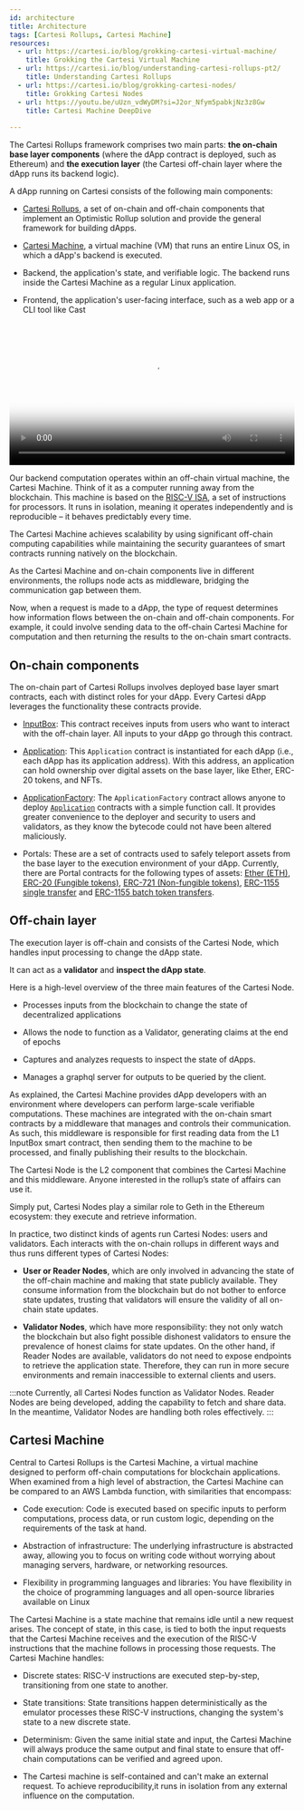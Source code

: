 ```yaml
---
id: architecture
title: Architecture
tags: [Cartesi Rollups, Cartesi Machine]
resources:
  - url: https://cartesi.io/blog/grokking-cartesi-virtual-machine/
    title: Grokking the Cartesi Virtual Machine
  - url: https://cartesi.io/blog/understanding-cartesi-rollups-pt2/
    title: Understanding Cartesi Rollups
  - url: https://cartesi.io/blog/grokking-cartesi-nodes/
    title: Grokking Cartesi Nodes
  - url: https://youtu.be/uUzn_vdWyDM?si=J2or_Nfym5pabkjNz3z8Gw
    title: Cartesi Machine DeepDive
    
---
```


The Cartesi Rollups framework comprises two main parts: **the on-chain base layer components** (where the dApp contract is deployed, such as Ethereum) and **the execution layer** (the Cartesi off-chain layer where the dApp runs its backend logic).

A dApp running on Cartesi consists of the following main components:

- [Cartesi Rollups](./optimistic-rollups.md/#cartesi-rollups), a set of on-chain and off-chain components that implement an Optimistic Rollup solution and provide the general framework for building dApps.

- [Cartesi Machine](/machine/), a virtual machine (VM) that runs an entire Linux OS, in which a dApp's backend is executed.

- Backend, the application's state, and verifiable logic. The backend runs inside the Cartesi Machine as a regular Linux application.

- Frontend, the application's user-facing interface, such as a web app or a CLI tool like Cast


<video width="100%" controls poster="/img/architecture_dapp.png">
    <source src="/videos/HLA_video.mp4" type="video/mp4" />
    Your browser does not support video tags.
</video>

Our backend computation operates within an off-chain virtual machine, the Cartesi Machine. Think of it as a computer running away from the blockchain. This machine is based on the [RISC-V ISA](https://riscv.org/), a set of instructions for processors. It runs in isolation, meaning it operates independently and is reproducible – it behaves predictably every time.

The Cartesi Machine achieves scalability by using significant off-chain computing capabilities while maintaining the security guarantees of smart contracts running natively on the blockchain.

As the Cartesi Machine and on-chain components live in different environments, the rollups node acts as middleware, bridging the communication gap between them.

Now, when a request is made to a dApp, the type of request determines how information flows between the on-chain and off-chain components. For example, it could involve sending data to the off-chain Cartesi Machine for computation and then returning the results to the on-chain smart contracts.

## On-chain components


The on-chain part of Cartesi Rollups involves deployed base layer smart contracts, each with distinct roles for your dApp. Every Cartesi dApp leverages the functionality these contracts provide. 


- [InputBox](./rollup-http-api/json-rpc/input-box.md): This contract receives inputs from users who want to interact with the off-chain layer. All inputs to your dApp go through this contract. 

- [Application](./rollup-http-api/json-rpc/application.md): This `Application` contract is instantiated for each dApp (i.e., each dApp has its application address). With this address, an application can hold ownership over digital assets on the base layer, like Ether, ERC-20 tokens, and NFTs.

- [ApplicationFactory](./rollup-http-api/json-rpc/application-factory.md): The `ApplicationFactory` contract allows anyone to deploy [`Application`](./rollup-http-api/json-rpc/application.md) contracts with a simple function call. It provides greater convenience to the deployer and security to users and validators, as they know the bytecode could not have been altered maliciously.

- Portals: These are a set of contracts used to safely teleport assets from the base layer to the execution environment of your dApp. Currently, there are Portal contracts for the following types of assets: [Ether (ETH)](./rollup-http-api/json-rpc/portals/EtherPortal.md), [ERC-20 (Fungible tokens)](./rollup-http-api/json-rpc/portals/ERC20Portal.md), [ERC-721 (Non-fungible tokens)](./rollup-http-api/json-rpc//portals/ERC721Portal.md), [ERC-1155 single transfer](./rollup-http-api/json-rpc/portals/ERC1155SinglePortal.md) and [ERC-1155 batch token transfers](./rollup-http-api/json-rpc/portals/ERC1155BatchPortal.md).


## Off-chain layer

The execution layer is off-chain and consists of the Cartesi Node, which handles input processing to change the dApp state.

It can act as a **validator** and **inspect the dApp state**.

Here is a high-level overview of the three main features of the Cartesi Node. 

- Processes inputs from the blockchain to change the state of decentralized applications 

- Allows the node to function as a Validator, generating claims at the end of epochs

- Captures and analyzes requests to inspect the state of dApps.

- Manages a graphql server for outputs to be queried by the client.


As explained, the Cartesi Machine provides dApp developers with an environment where developers can perform large-scale verifiable computations. These machines are integrated with the on-chain smart contracts by a middleware that manages and controls their communication.  As such, this middleware is responsible for first reading data from the L1 InputBox smart contract, then sending them to the machine to be processed, and finally publishing their results to the blockchain.

The Cartesi Node is the L2 component that combines the Cartesi Machine and this middleware. Anyone interested in the rollup’s state of affairs can use it. 

Simply put, Cartesi Nodes play a similar role to Geth in the Ethereum ecosystem: they execute and retrieve information.



In practice, two distinct kinds of agents run Cartesi Nodes: users and validators. Each interacts with the on-chain rollups in different ways and thus runs different types of Cartesi Nodes:

- **User or Reader Nodes**, which are only involved in advancing the state of the off-chain machine and making that state publicly available. They consume information from the blockchain but do not bother to enforce state updates, trusting that validators will ensure the validity of all on-chain state updates.

- **Validator Nodes**, which have more responsibility: they not only watch the blockchain but also fight possible dishonest validators to ensure the prevalence of honest claims for state updates. On the other hand, if Reader Nodes are available, validators do not need to expose endpoints to retrieve the application state. Therefore, they can run in more secure environments and remain inaccessible to external clients and users.

:::note
Currently, all Cartesi Nodes function as Validator Nodes. Reader Nodes are being developed, adding the capability to fetch and share data. In the meantime, Validator Nodes are handling both roles effectively.
:::

## Cartesi Machine
Central to Cartesi Rollups is the Cartesi Machine, a virtual machine designed to perform off-chain computations for blockchain applications. When examined from a high level of abstraction, the Cartesi Machine can be compared to an AWS Lambda function, with similarities that encompass:

- Code execution: Code is executed based on specific inputs to perform computations, process data, or run custom logic, depending on the requirements of the task at hand.

- Abstraction of infrastructure: The underlying infrastructure is abstracted away, allowing you to focus on writing code without worrying about managing servers, hardware, or networking resources.

- Flexibility in programming languages and libraries: You have flexibility in the choice of programming languages and all open-source libraries available on Linux


The Cartesi Machine is a state machine that remains idle until a new request arises. The concept of state, in this case, is tied to both the input requests that the Cartesi Machine receives and the execution of the RISC-V instructions that the machine follows in processing those requests. The Cartesi Machine handles:

- Discrete states: RISC-V instructions are executed step-by-step, transitioning from one state to another.

- State transitions: State transitions happen deterministically as the emulator processes these RISC-V instructions, changing the system's state to a new discrete state.

- Determinism: Given the same initial state and input, the Cartesi Machine will always produce the same output and final state to ensure that off-chain computations can be verified and agreed upon.

- The Cartesi machine is self-contained and can't make an external request. To achieve reproducibility,it runs in isolation from any external influence on the computation. 
